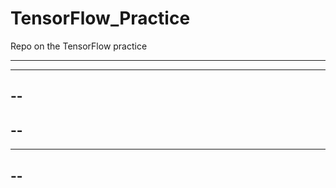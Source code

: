 # TensorFlow_Practice

Repo on the TensorFlow practice

--------
---------
--
----
--
--------------
----
--
--------

